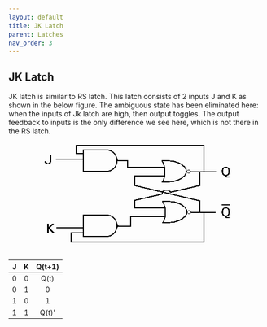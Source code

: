 ```yaml
---
layout: default
title: JK Latch
parent: Latches
nav_order: 3
---
```


## JK Latch

JK latch is similar to RS latch. This latch consists of 2 inputs J and K as shown in the below figure. The ambiguous state has been eliminated here: when the inputs of Jk latch are high, then output toggles. The output feedback to inputs is the only difference we see here, which is not there in the RS latch.

<div style="text-align:center"><img src="../../assets/images/jk_latch.png" /></div>


| J      |    K    |   Q(t+1) |
|:------:|:-------:|:--------:|
|  0     |    0    |  Q(t)    |
|  0     |    1    |    0     |
|  1     |    0    |    1     |
|  1     |    1    |  Q(t)'   |